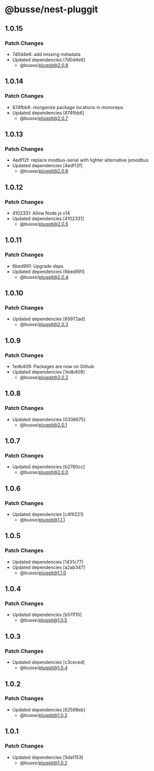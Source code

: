 # @busse/nest-pluggit

## 1.0.15

### Patch Changes

- 7d0d4e6: add missing metadata
- Updated dependencies [7d0d4e6]
  - @busse/pluggit@2.0.8

## 1.0.14

### Patch Changes

- 874fbb6: reorganize package locations in monorepo
- Updated dependencies [874fbb6]
  - @busse/pluggit@2.0.7

## 1.0.13

### Patch Changes

- 4edf12f: replace modbus-serial with lighter alternative jsmodbus
- Updated dependencies [4edf12f]
  - @busse/pluggit@2.0.6

## 1.0.12

### Patch Changes

- 4102331: Allow Node.js v14
- Updated dependencies [4102331]
  - @busse/pluggit@2.0.5

## 1.0.11

### Patch Changes

- 6bed991: Upgrade deps
- Updated dependencies [6bed991]
  - @busse/pluggit@2.0.4

## 1.0.10

### Patch Changes

- Updated dependencies [65972ad]
  - @busse/pluggit@2.0.3

## 1.0.9

### Patch Changes

- 1edb409: Packages are now on Github
- Updated dependencies [1edb409]
  - @busse/pluggit@2.0.2

## 1.0.8

### Patch Changes

- Updated dependencies [0336675]
  - @busse/pluggit@2.0.1

## 1.0.7

### Patch Changes

- Updated dependencies [b2760cc]
  - @busse/pluggit@2.0.0

## 1.0.6

### Patch Changes

- Updated dependencies [c4f6221]
  - @busse/pluggit@1.1.1

## 1.0.5

### Patch Changes

- Updated dependencies [1431c77]
- Updated dependencies [a2ab347]
  - @busse/pluggit@1.1.0

## 1.0.4

### Patch Changes

- Updated dependencies [b511f10]
  - @busse/pluggit@1.0.5

## 1.0.3

### Patch Changes

- Updated dependencies [c3ceced]
  - @busse/pluggit@1.0.4

## 1.0.2

### Patch Changes

- Updated dependencies [62598eb]
  - @busse/pluggit@1.0.3

## 1.0.1

### Patch Changes

- Updated dependencies [5da1153]
  - @busse/pluggit@1.0.2
